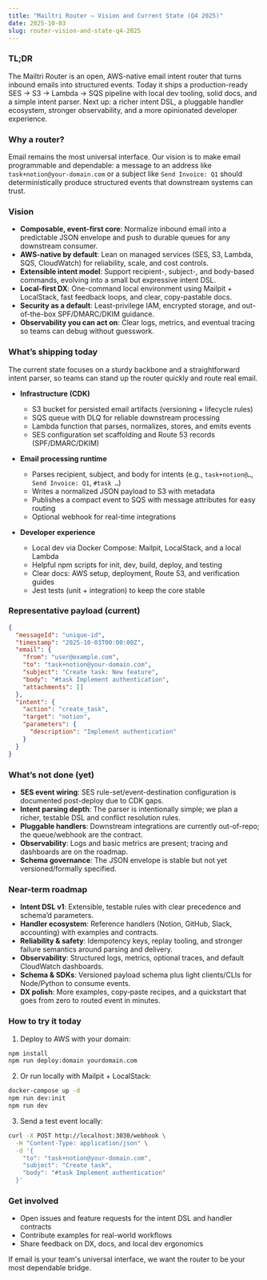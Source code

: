 ```yaml
---
title: "Mailtri Router — Vision and Current State (Q4 2025)"
date: 2025-10-03
slug: router-vision-and-state-q4-2025
---
```


### TL;DR

The Mailtri Router is an open, AWS-native email intent router that turns inbound emails into structured events. Today it ships a production-ready SES → S3 → Lambda → SQS pipeline with local dev tooling, solid docs, and a simple intent parser. Next up: a richer intent DSL, a pluggable handler ecosystem, stronger observability, and a more opinionated developer experience.

### Why a router?

Email remains the most universal interface. Our vision is to make email programmable and dependable: a message to an address like `task+notion@your-domain.com` or a subject like `Send Invoice: Q1` should deterministically produce structured events that downstream systems can trust.

### Vision

- **Composable, event-first core**: Normalize inbound email into a predictable JSON envelope and push to durable queues for any downstream consumer.
- **AWS-native by default**: Lean on managed services (SES, S3, Lambda, SQS, CloudWatch) for reliability, scale, and cost controls.
- **Extensible intent model**: Support recipient-, subject-, and body-based commands, evolving into a small but expressive intent DSL.
- **Local-first DX**: One-command local environment using Mailpit + LocalStack, fast feedback loops, and clear, copy-pastable docs.
- **Security as a default**: Least-privilege IAM, encrypted storage, and out-of-the-box SPF/DMARC/DKIM guidance.
- **Observability you can act on**: Clear logs, metrics, and eventual tracing so teams can debug without guesswork.

### What’s shipping today

The current state focuses on a sturdy backbone and a straightforward intent parser, so teams can stand up the router quickly and route real email.

- **Infrastructure (CDK)**
  - S3 bucket for persisted email artifacts (versioning + lifecycle rules)
  - SQS queue with DLQ for reliable downstream processing
  - Lambda function that parses, normalizes, stores, and emits events
  - SES configuration set scaffolding and Route 53 records (SPF/DMARC/DKIM)

- **Email processing runtime**
  - Parses recipient, subject, and body for intents (e.g., `task+notion@…`, `Send Invoice: Q1`, `#task …`)
  - Writes a normalized JSON payload to S3 with metadata
  - Publishes a compact event to SQS with message attributes for easy routing
  - Optional webhook for real-time integrations

- **Developer experience**
  - Local dev via Docker Compose: Mailpit, LocalStack, and a local Lambda
  - Helpful npm scripts for init, dev, build, deploy, and testing
  - Clear docs: AWS setup, deployment, Route 53, and verification guides
  - Jest tests (unit + integration) to keep the core stable

### Representative payload (current)

```json
{
  "messageId": "unique-id",
  "timestamp": "2025-10-03T00:00:00Z",
  "email": {
    "from": "user@example.com",
    "to": "task+notion@your-domain.com",
    "subject": "Create task: New feature",
    "body": "#task Implement authentication",
    "attachments": []
  },
  "intent": {
    "action": "create_task",
    "target": "notion",
    "parameters": {
      "description": "Implement authentication"
    }
  }
}
```

### What’s not done (yet)

- **SES event wiring**: SES rule-set/event-destination configuration is documented post-deploy due to CDK gaps.
- **Intent parsing depth**: The parser is intentionally simple; we plan a richer, testable DSL and conflict resolution rules.
- **Pluggable handlers**: Downstream integrations are currently out-of-repo; the queue/webhook are the contract.
- **Observability**: Logs and basic metrics are present; tracing and dashboards are on the roadmap.
- **Schema governance**: The JSON envelope is stable but not yet versioned/formally specified.

### Near-term roadmap

- **Intent DSL v1**: Extensible, testable rules with clear precedence and schema’d parameters.
- **Handler ecosystem**: Reference handlers (Notion, GitHub, Slack, accounting) with examples and contracts.
- **Reliability & safety**: Idempotency keys, replay tooling, and stronger failure semantics around parsing and delivery.
- **Observability**: Structured logs, metrics, optional traces, and default CloudWatch dashboards.
- **Schema & SDKs**: Versioned payload schema plus light clients/CLIs for Node/Python to consume events.
- **DX polish**: More examples, copy‑paste recipes, and a quickstart that goes from zero to routed event in minutes.

### How to try it today

1) Deploy to AWS with your domain:

```bash
npm install
npm run deploy:domain yourdomain.com
```

2) Or run locally with Mailpit + LocalStack:

```bash
docker-compose up -d
npm run dev:init
npm run dev
```

3) Send a test event locally:

```bash
curl -X POST http://localhost:3030/webhook \
  -H "Content-Type: application/json" \
  -d '{
    "to": "task+notion@your-domain.com",
    "subject": "Create task",
    "body": "#task Implement authentication"
  }'
```

### Get involved

- Open issues and feature requests for the intent DSL and handler contracts
- Contribute examples for real-world workflows
- Share feedback on DX, docs, and local dev ergonomics

If email is your team's universal interface, we want the router to be your most dependable bridge.

